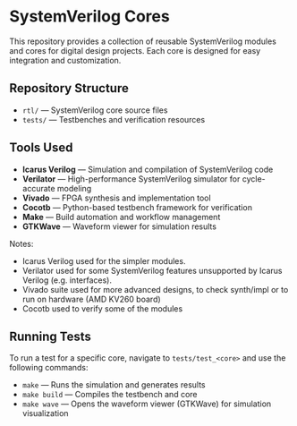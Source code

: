 # SystemVerilog Cores

This repository provides a collection of reusable SystemVerilog modules and cores for digital design projects. Each core is designed for easy integration and customization.

## Repository Structure

- `rtl/` — SystemVerilog core source files
- `tests/` — Testbenches and verification resources

## Tools Used
- **Icarus Verilog** — Simulation and compilation of SystemVerilog code
- **Verilator** — High-performance SystemVerilog simulator for cycle-accurate modeling
- **Vivado** — FPGA synthesis and implementation tool
- **Cocotb** — Python-based testbench framework for verification
- **Make** — Build automation and workflow management
- **GTKWave** — Waveform viewer for simulation results

Notes:
- Icarus Verilog used for the simpler modules.
- Verilator used for some SystemVerilog features unsupported by Icarus Verilog (e.g. interfaces).
- Vivado suite used for more advanced designs, to check synth/impl or to run on hardware (AMD KV260 board)
- Cocotb used to verify some of the modules

## Running Tests

To run a test for a specific core, navigate to `tests/test_<core>` and use the following commands:

- `make` — Runs the simulation and generates results
- `make build` — Compiles the testbench and core
- `make wave` — Opens the waveform viewer (GTKWave) for simulation visualization
